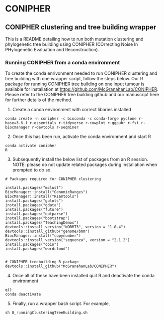# CONIPHER 

## CONIPHER clustering and tree building wrapper

This is a README detailing how to run both mutation clustering and phylogenetic tree building using CONIPHER (COrrecting Noise In PHylogenetic Evaluation and Reconstruction).

### Running CONIPHER from a conda environment

To create the conda enrivonment needed to run CONIPHER clustering and tree building with one wrapper script, follow the steps below. Our R package for running CONIPHER tree building on one input tumour is available for installation at https://github.com/McGranahanLab/CONIPHER. Please refer to the CONIPHER tree building github and our manuscript here for further details of the method.

1. Create a conda environment with correct libaries installed
```
conda create -n conipher -c bioconda -c conda-forge pyclone r-base=3.6.1 r-essentials r-tidyverse r-cowplot r-ggpubr r-fst r-biocmanager r-devtools r-seqminer
```

2. Once this has been run, activate the conda environment and start R

```
conda activate conipher
R
```

3. Subsequently install the below list of packages from an R session. NOTE: please do not update related packages during installation when prompted to do so. 

```
# Packages required for CONIPHER clustering

install.packages("mclust")
BiocManager::install("GenomicRanges")
BiocManager::install("Rsamtools")
install.packages("gplots")
install.packages("gdata")
install.packages("future")
install.packages("optparse")
install.packages("bootstrap")
install.packages("TeachingDemos")
devtools::install_version("NORMT3", version = "1.0.4")
devtools::install_github("genome/bmm")
BiocManager::install("copynumber")
devtools::install_version("sequenza", version = "2.1.2")
install.packages("coin")
install.packages("wordcloud")


# CONIPHER treebuilding R package
devtools::install_github("McGranahanLab/CONIPHER")
```

4. Once all of these have been installed quit R and deactivate the conda environment

```
q()
conda deactivate
```

5. Finally, run a wrapper bash script. For example,

```
sh 0_runningClusteringTreeBuilding.sh
```
